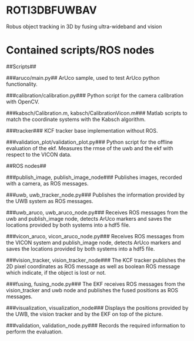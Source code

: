# ROTI3DBFUWBAV 
Robus	object tracking	in 3D	by fusing ultra-wideband and vision

# Contained scripts/ROS nodes #

##Scripts##

###aruco/main.py##
ArUco sample, used to test ArUco python functionality.

###calibration/calibration.py###
Python script for the camera calibration with OpenCV.

###kabsch/Calibration.m, kabsch/CalibrationVicon.m###
Matlab scripts to match the coordinate systems with the Kabsch algorithm.

###tracker###
KCF tracker base implementation without ROS.

###validation_plot/validation_plot.py###
Python script for the offline evaluation of the ekf. Measures the rmse of the uwb and the ekf with respect to the VICON data.

##ROS nodes##

###publish_image, publish_image_node###
Publishes images, recorded with a camera, as ROS messages.

###uwb, uwb_tracker_node.py###
Publishes the information provided by the UWB system as ROS messages.

###uwb_aruco, uwb_aruco_node.py###
Receives ROS messages from the uwb and publish_image node, detects ArUco markers and saves the locations provided by
both systems into a hdf5 file.

###vicon_aruco, vicon_aruco_node.py###
Receives ROS messages from the VICON system and publish_image node, detects ArUco markers and saves the locations provided by both systems into a hdf5 file.

###vision_tracker, vision_tracker_node###
The KCF tracker publishes the 2D pixel coordinates as ROS message as well as boolean ROS message which indicate, if the object is lost or not. 

###fusing, fusing_node.py###
The EKF receives ROS messages from the vision_tracker and uwb node and publishes the fused positions as ROS messages. 

###visualization, visualization_node###
Displays the positions provided by the UWB, the vision tracker and by the EKF on top of the picture. 

###validation, validation_node.py###
Records the required information to perform the evaluation.
